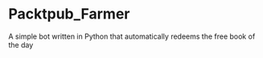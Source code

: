 # Packtpub_Farmer
A simple bot written in Python that automatically redeems the free book of the day
